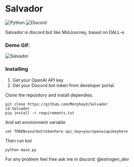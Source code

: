 # Salvador

![Python](https://img.shields.io/badge/python-3670A0?style=for-the-badge&logo=python&logoColor=ffdd54) ![Discord](https://img.shields.io/badge/Discord-%235865F2.svg?style=for-the-badge&logo=discord&logoColor=white)

Salvador is discord bot like MidJourney, based on DALL-e.


### Demo Gif:

![Salvador](https://giphy.com/gifs/FedjiHoRqsVj0BHgie)

### Installing
1. Get your OpenAI API key
2. Get your Discord bot token from developer portal.

Clone the repository and install dependies.
```
git clone https://github.com/MorpheyX/Salvador
cd Salvador
pip install -r requirements.txt
```

And set environment variable
```
set TOKEN=yourbottokenhere api_key=youropenaiapikeyhere
```
Then run bot

```
python main.py
```

For any problem feel free ask me in discord: @estrogen_dev

